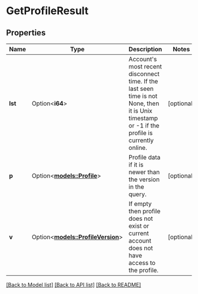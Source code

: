 # GetProfileResult

## Properties

Name | Type | Description | Notes
------------ | ------------- | ------------- | -------------
**lst** | Option<**i64**> | Account's most recent disconnect time.  If the last seen time is not None, then it is Unix timestamp or -1 if the profile is currently online. | [optional]
**p** | Option<[**models::Profile**](Profile.md)> | Profile data if it is newer than the version in the query. | [optional]
**v** | Option<[**models::ProfileVersion**](ProfileVersion.md)> | If empty then profile does not exist or current account does not have access to the profile. | [optional]

[[Back to Model list]](../README.md#documentation-for-models) [[Back to API list]](../README.md#documentation-for-api-endpoints) [[Back to README]](../README.md)


